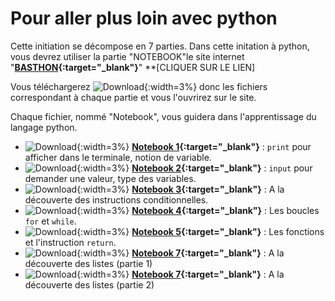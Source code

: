 [^nbp]: [Fabrice NATIVEL](https://fabricenativel.github.io/)

# Pour aller plus loin avec python

Cette initiation se décompose en 7 parties.
Dans cette initation à python, vous devrez utiliser la partie "NOTEBOOK"le site internet "**[BASTHON](https://notebook.basthon.fr/){:target="_blank"}**" **[CLIQUER SUR LE LIEN]

Vous téléchargerez ![Download](../../icones/download-solid.svg){:width=3%} donc les fichiers correspondant à chaque partie et vous l'ouvrirez sur le site.

Chaque fichier, nommé "Notebook", vous guidera dans l'apprentissage du langage python.

* ![Download](../../icones/download-solid.svg){:width=3%} **[Notebook 1](./ressources/1.Print-Variables.ipynb){:target="_blank"}** : `print` pour afficher dans le terminale, notion de variable.
* ![Download](../../icones/download-solid.svg){:width=3%} **[Notebook 2](./ressources/2.Input-Types.ipynb){:target="_blank"}** : `input` pour demander une valeur, type des variables.
* ![Download](../../icones/download-solid.svg){:width=3%} **[Notebook 3](./ressources/3.InstructionsConditionnelles.ipynb){:target="_blank"}** : A la découverte des instructions conditionnelles.
* ![Download](../../icones/download-solid.svg){:width=3%} **[Notebook 4](./ressources/4.Boucles.ipynb){:target="_blank"}** : Les boucles `for` et `while`.
* ![Download](../../icones/download-solid.svg){:width=3%} **[Notebook 5](./ressources/5.Fonctions.ipynb){:target="_blank"}** : Les fonctions et l'instruction `return`.
* ![Download](../../icones/download-solid.svg){:width=3%} **[Notebook 7](./ressources/6.Liste-1.ipynb){:target="_blank"}** : A la découverte des listes (partie 1)
* ![Download](../../icones/download-solid.svg){:width=3%} **[Notebook 7](./ressources/6.Liste-2.ipynb){:target="_blank"}** : A la découverte des listes (partie 2)

